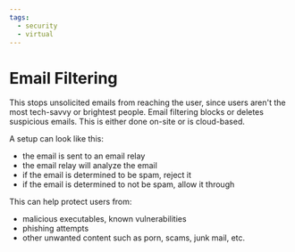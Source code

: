 ```yaml
---
tags:
  - security
  - virtual
---
```

# Email Filtering

This stops unsolicited emails from reaching the user, since users aren't the most tech-savvy or brightest people. Email filtering blocks or deletes suspicious emails. This is either done on-site or is cloud-based.

A setup can look like this:

- the email is sent to an email relay
- the email relay will analyze the email
- if the email is determined to be spam, reject it
- if the email is determined to not be spam, allow it through

This can help protect users from:

- malicious executables, known vulnerabilities
- phishing attempts
- other unwanted content such as porn, scams, junk mail, etc.
